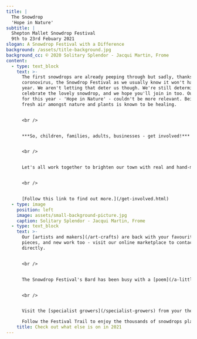 ```yaml
---
title: |
  The Snowdrop
  'Hope in Nature'
subtitle: |
  Shepton Mallet Snowdrop Festival
  9th to 23rd Febuary 2021
slogan: A Snowdrop Festival with a Difference
background: /assets/title-background.jpg
background_cc: ​​© 2020 Solitary Splendor - Jacqui Martin, Frome
content:
  - type: text_block
    text: >-
      The first snowdrops are already peeping through but sadly, thanks to
      coronovirus, the Snowdrop Festival as we usually know it won't happen this
      year. We aren't letting that deter us though. We're still determined to
      celebrate the lovely snowdrop, and we hope you'll join in too. Our theme
      for this year - 'Hope in Nature' - couldn't be more relevant. Being in the
      fresh air amongst nature and plants is known to be healing.


      <br />


      ***So, children, families, adults, businesses - get involved!***


      <br />


      ​Let's all work together to brighten our town with real and hand-made snowdrops. Over the years we've planted tens of thousands. Help us add to them!  For this year, let the snowdrop be our sign of hope and recovery as we look to the spring and a happier and healthier 2021. Make a snowdrop, pen a poem or write a story, and play your part in enhancing our Shepton Mallet Snowdrop Trail. 


      <br />


      [Follow this link to find out more.](/get-involved.html)
  - type: image
    position: left
    image: assets/small-background-picture.jpg
    caption: Solitary Splendor - Jacqui Martin, Frome
  - type: text_block
    text: >-
      ​Our [artists and makers](/art-crafts) are back with your favourite
      pieces, and new work too - visit our online marketplace to contact them
      directly. 


      <br />


      The Snowdrop Festival's Bard has been busy with a [poem](/a-little-ditty) written to brighten your day


      <br />


      Visit the [specialist growers](/specialist-growers) from your the comfort of home - we've added links so you can contact them online 

      ​Follow the Festival Trail to enjoy the thousands of snowdrops planted with volunteers over the years
    title: Check out what else is on in 2021
---
```

